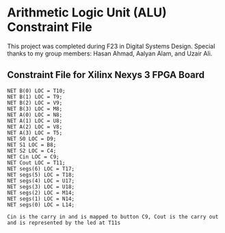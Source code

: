 # Arithmetic Logic Unit (ALU) Constraint File

This project was completed during F23 in Digital Systems Design. Special thanks to my group members: Hasan Ahmad, Aalyan Alam, and Uzair Ali.

## Constraint File for Xilinx Nexys 3 FPGA Board

```xdc
NET B(0) LOC = T10;
NET B(1) LOC = T9;
NET B(2) LOC = V9;
NET B(3) LOC = M8;
NET A(0) LOC = N8;
NET A(1) LOC = U8;
NET A(2) LOC = V8;
NET A(3) LOC = T5;
NET S0 LOC = D9;
NET S1 LOC = B8;
NET S2 LOC = C4;
NET Cin LOC = C9;
NET Cout LOC = T11;
NET segs(6) LOC = T17;
NET segs(5) LOC = T18;
NET segs(4) LOC = U17;
NET segs(3) LOC = U18;
NET segs(2) LOC = M14;
NET segs(1) LOC = N14;
NET segs(0) LOC = L14;

Cin is the carry in and is mapped to button C9, Cout is the carry out and is represented by the led at T11s
